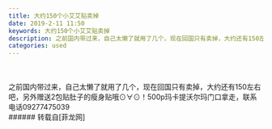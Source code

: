 ```yaml
---
title: 大约150个小艾艾贴卖掉
date: 2019-2-11 11:50
keywords: 大约150个小艾艾贴卖掉
description: 之前国内带过来，自己太懒了就用了几个，现在回国只有卖掉，大约还有150左右吧，另外赠送2包贴肚子的瘦身贴哦⊙∀⊙！500p玛卡提沃尔玛门口拿走，联系电话09277475039
categories: used
---
```

<td class="t_f" id="postmessage_2965157">

<br/>
<br/>
之前国内带过来，自己太懒了就用了几个，现在回国只有卖掉，大约还有150左右吧，另外赠送2包贴肚子的瘦身贴哦⊙∀⊙！500p玛卡提沃尔玛门口拿走，联系电话09277475039<br/>
<img alt="" border="0" class="zoom" data-cf-modified-a4451c20c53f1b99a1bf3a51-="" file="http://www.flw.ph/data/appbyme/upload/image/201902/11/ioRs7ipcToTp.jpg" id="aimg_YwK5p" lazyloadthumb="1" onclick="" onmouseover="" src="http://www.flw.ph/data/appbyme/upload/image/201902/11/ioRs7ipcToTp.jpg"/><br/>
<img alt="" border="0" class="zoom" data-cf-modified-a4451c20c53f1b99a1bf3a51-="" file="http://www.flw.ph/data/appbyme/upload/image/201902/11/Es0XGBbi0fbK.jpg" id="aimg_z14Y3" lazyloadthumb="1" onclick="" onmouseover="" src="http://www.flw.ph/data/appbyme/upload/image/201902/11/Es0XGBbi0fbK.jpg"/><br/>
<img alt="" border="0" class="zoom" data-cf-modified-a4451c20c53f1b99a1bf3a51-="" file="http://www.flw.ph/data/appbyme/upload/image/201902/11/LPBR7sTYT60h.jpg" id="aimg_q9m3Z" lazyloadthumb="1" onclick="" onmouseover="" src="http://www.flw.ph/data/appbyme/upload/image/201902/11/LPBR7sTYT60h.jpg"/><br/>
<img alt="" border="0" class="zoom" data-cf-modified-a4451c20c53f1b99a1bf3a51-="" file="http://www.flw.ph/data/appbyme/upload/image/201902/11/eIVn2j1hYwji.jpg" id="aimg_f0mQz" lazyloadthumb="1" onclick="" onmouseover="" src="http://www.flw.ph/data/appbyme/upload/image/201902/11/eIVn2j1hYwji.jpg"/><br/>
<img alt="" border="0" class="zoom" data-cf-modified-a4451c20c53f1b99a1bf3a51-="" file="http://www.flw.ph/data/appbyme/upload/image/201902/11/YczsdXJKQCmg.jpg" id="aimg_a6SCL" lazyloadthumb="1" onclick="" onmouseover="" src="http://www.flw.ph/data/appbyme/upload/image/201902/11/YczsdXJKQCmg.jpg"/><br/>
</td>
###### 转载自[菲龙网]